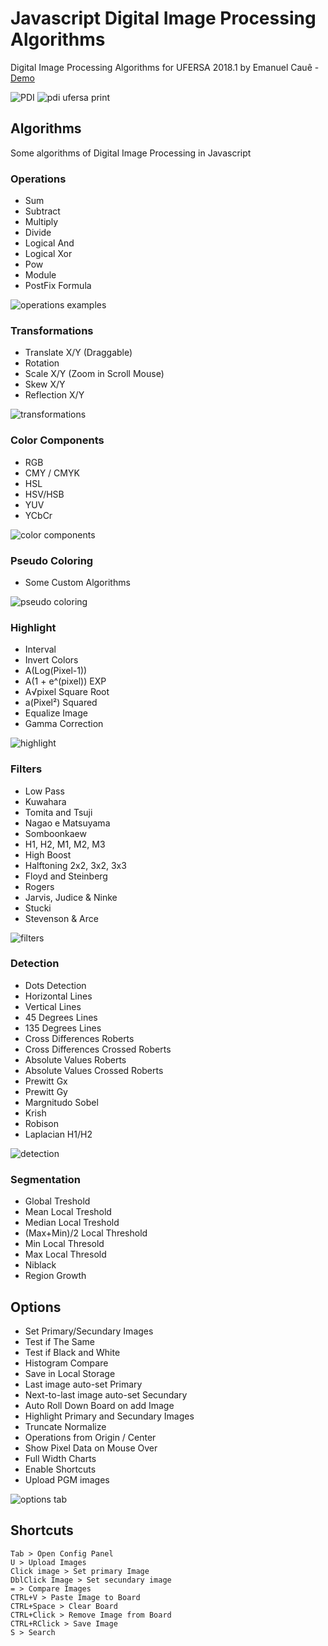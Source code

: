 # Javascript Digital Image Processing Algorithms
Digital Image Processing Algorithms for UFERSA 2018.1 by Emanuel Cauê - [Demo](https://pdiufersa.ga) 

![PDI](https://user-images.githubusercontent.com/8796757/54609607-143ef000-4a32-11e9-8273-93f8e946f9f3.gif)
![pdi ufersa print](https://user-images.githubusercontent.com/8796757/47438878-abed2a80-d781-11e8-9f29-9ed57200a48d.png)

## Algorithms
Some algorithms of Digital Image Processing in Javascript

### Operations

- Sum
- Subtract 
- Multiply
- Divide 
- Logical And
- Logical Xor
- Pow
- Module
- PostFix Formula

![operations examples](https://user-images.githubusercontent.com/8796757/47439785-59ad0900-d783-11e8-920b-ad318a84f796.png)

### Transformations

- Translate X/Y (Draggable)
- Rotation
- Scale X/Y (Zoom in Scroll Mouse)
- Skew X/Y
- Reflection X/Y

![transformations](https://user-images.githubusercontent.com/8796757/47439954-a8f33980-d783-11e8-9db1-66467ffa5e08.png)

### Color Components

- RGB
- CMY / CMYK
- HSL
- HSV/HSB
- YUV
- YCbCr

![color components](https://user-images.githubusercontent.com/8796757/47440355-5ebe8800-d784-11e8-8e38-fc0df733e811.png)

### Pseudo Coloring

- Some Custom Algorithms 

![pseudo coloring](https://user-images.githubusercontent.com/8796757/47440518-b5c45d00-d784-11e8-84fa-87d5acdb941d.png)

### Highlight

- Interval
- Invert Colors
- A(Log(Pixel-1))
- A(1 + e^(pixel)) EXP
- A√pixel Square Root
- a(Pixel²) Squared
- Equalize Image
- Gamma Correction

![highlight](https://user-images.githubusercontent.com/8796757/47440645-f7550800-d784-11e8-827a-127ff5b59e25.png)

### Filters

- Low Pass
- Kuwahara
- Tomita and Tsuji
- Nagao e Matsuyama
- Somboonkaew
- H1, H2, M1, M2, M3
- High Boost
- Halftoning 2x2, 3x2, 3x3
- Floyd and Steinberg
- Rogers
- Jarvis, Judice & Ninke
- Stucki
- Stevenson & Arce

![filters](https://user-images.githubusercontent.com/8796757/47441117-dfca4f00-d785-11e8-8c29-bf8570a7e06f.png)

### Detection

- Dots Detection
- Horizontal Lines
- Vertical Lines
- 45 Degrees Lines
- 135 Degrees Lines
- Cross Differences Roberts
- Cross Differences Crossed Roberts
- Absolute Values Roberts
- Absolute Values Crossed Roberts
- Prewitt Gx
- Prewitt Gy
- Margnitudo Sobel
- Krish
- Robison
- Laplacian H1/H2

![detection](https://user-images.githubusercontent.com/8796757/47441588-d7264880-d786-11e8-9338-f85d5d1c8be1.png)

### Segmentation

- Global Treshold
- Mean Local Treshold
- Median Local Treshold
- (Max+Min)/2 Local Threshold
- Min Local Thresold
- Max Local Thresold
- Niblack
- Region Growth

## Options

- Set Primary/Secundary Images
- Test if The Same
- Test if Black and White
- Histogram Compare
- Save in Local Storage
- Last image auto-set Primary
- Next-to-last image auto-set Secundary
- Auto Roll Down Board on add Image
- Highlight Primary and Secundary Images
- Truncate Normalize
- Operations from Origin / Center
- Show Pixel Data on Mouse Over
- Full Width Charts
- Enable Shortcuts
- Upload PGM images

![options tab](https://user-images.githubusercontent.com/8796757/47442116-23be5380-d788-11e8-91e1-a6873edbc93b.png)


## Shortcuts

```
Tab > Open Config Panel
U > Upload Images
Click image > Set primary Image
DblClick Image > Set secundary image
= > Compare Images
CTRL+V > Paste Image to Board
CTRL+Space > Clear Board
CTRL+Click > Remove Image from Board
CTRL+RClick > Save Image
S > Search
```

